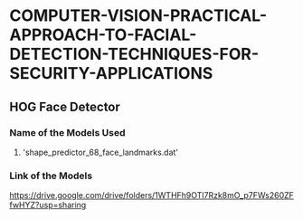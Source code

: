 # COMPUTER-VISION-PRACTICAL-APPROACH-TO-FACIAL-DETECTION-TECHNIQUES-FOR-SECURITY-APPLICATIONS

## HOG Face Detector

### Name of the Models Used

1. 'shape_predictor_68_face_landmarks.dat'


### Link of the Models

https://drive.google.com/drive/folders/1WTHFh9OTl7Rzk8mO_p7FWs260ZFfwHYZ?usp=sharing

